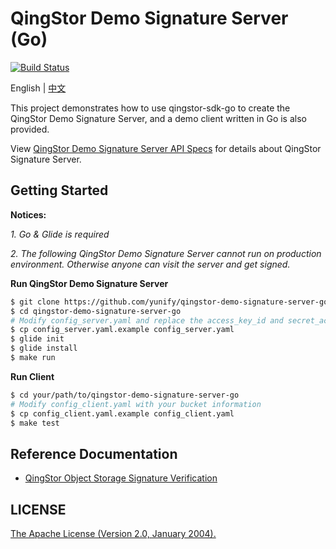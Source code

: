 # QingStor Demo Signature Server (Go)
[![Build Status](https://travis-ci.org/Colin0114/qingstor-demo-signature-server-go.svg?branch=add_travis_ci)](https://travis-ci.org/Colin0114/qingstor-demo-signature-server-go)

English | [中文](./docs/zh_CN/README.md)

This project demonstrates how to use qingstor-sdk-go to create the QingStor Demo Signature Server,
and a demo client written in Go is also provided.

View [QingStor Demo Signature Server API Specs](https://github.com/yunify/qingstor-demo-signature-server-api-specs) for details about QingStor Signature Server.

## Getting Started

**Notices:**

_1\. Go & Glide is required_

_2\. The following QingStor Demo Signature Server cannot run on production environment.
Otherwise anyone can visit the server and get signed._

**Run QingStor Demo Signature Server**

```bash
$ git clone https://github.com/yunify/qingstor-demo-signature-server-go.git
$ cd qingstor-demo-signature-server-go
# Modify config_server.yaml and replace the access_key_id and secret_access_key with yours
$ cp config_server.yaml.example config_server.yaml
$ glide init
$ glide install
$ make run
```

**Run Client**

```bash
$ cd your/path/to/qingstor-demo-signature-server-go
# Modify config_client.yaml with your bucket information
$ cp config_client.yaml.example config_client.yaml
$ make test
```
## Reference Documentation
* [QingStor Object Storage Signature Verification](https://docs.qingcloud.com/qingstor/api/common/signature.html)

## LICENSE
[The Apache License (Version 2.0, January 2004).](http://www.apache.org/licenses/LICENSE-2.0.html)
